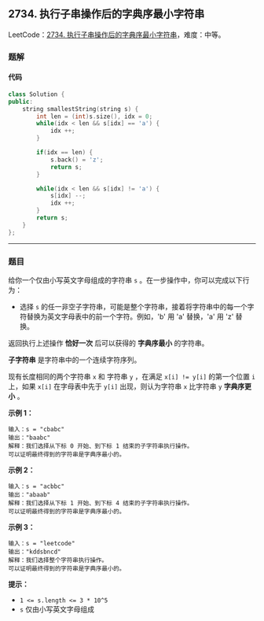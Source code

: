 ## 2734. 执行子串操作后的字典序最小字符串

LeetCode：[2734. 执行子串操作后的字典序最小字符串](https://leetcode.cn/problems/lexicographically-smallest-string-after-substring-operation/)，难度：中等。

### 题解

#### 代码

```c++
class Solution {
public:
    string smallestString(string s) {
        int len = (int)s.size(), idx = 0;
        while(idx < len && s[idx] == 'a') {
            idx ++;
        }

        if(idx == len) {
            s.back() = 'z';
            return s;
        }

        while(idx < len && s[idx] != 'a') {
            s[idx] --;
            idx ++;
        }
        return s;
    }
};
```



---



### 题目

给你一个仅由小写英文字母组成的字符串 `s` 。在一步操作中，你可以完成以下行为：

- 选择 `s` 的任一非空子字符串，可能是整个字符串，接着将字符串中的每一个字符替换为英文字母表中的前一个字符。例如，'b' 用 'a' 替换，'a' 用 'z' 替换。

返回执行上述操作 **恰好一次** 后可以获得的 **字典序最小** 的字符串。

**子字符串** 是字符串中的一个连续字符序列。

现有长度相同的两个字符串 `x` 和 字符串 `y` ，在满足 `x[i] != y[i]` 的第一个位置 `i` 上，如果 `x[i]` 在字母表中先于 `y[i]` 出现，则认为字符串 `x` 比字符串 `y` **字典序更小** 。

 

**示例 1：**

```
输入：s = "cbabc"
输出："baabc"
解释：我们选择从下标 0 开始、到下标 1 结束的子字符串执行操作。 
可以证明最终得到的字符串是字典序最小的。
```

**示例 2：**

```
输入：s = "acbbc"
输出："abaab"
解释：我们选择从下标 1 开始、到下标 4 结束的子字符串执行操作。
可以证明最终得到的字符串是字典序最小的。
```

**示例 3：**

```
输入：s = "leetcode"
输出："kddsbncd"
解释：我们选择整个字符串执行操作。
可以证明最终得到的字符串是字典序最小的。
```

 

**提示：**

- `1 <= s.length <= 3 * 10^5`
- `s` 仅由小写英文字母组成


